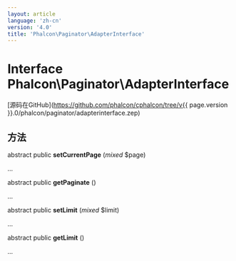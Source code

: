 ```yaml
---
layout: article
language: 'zh-cn'
version: '4.0'
title: 'Phalcon\Paginator\AdapterInterface'
---
```

# Interface **Phalcon\Paginator\AdapterInterface**

[源码在GitHub](https://github.com/phalcon/cphalcon/tree/v{{ page.version }}.0/phalcon/paginator/adapterinterface.zep)

## 方法

abstract public **setCurrentPage** (*mixed* $page)

...

abstract public **getPaginate** ()

...

abstract public **setLimit** (*mixed* $limit)

...

abstract public **getLimit** ()

...